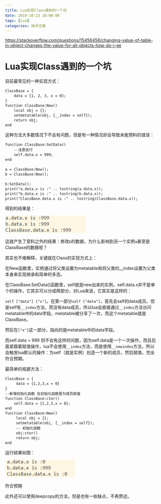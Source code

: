 ```yaml
---
title: Lua实现Class遇到的一个坑
date: 2019-10-23 10:00:00
tags: [Lua]
categories: 技术文章
---
```

https://stackoverflow.com/questions/15456456/changing-value-of-table-in-object-changes-the-value-for-all-objects-how-do-i-ge

# Lua实现Class遇到的一个坑

目前最常见的一种实现方式：

```
ClassBase = {
	data = {1, 2, 3, x = 0};
}
function ClassBase:New()
    local obj = {};
    setmetatable(obj, {__index = self});
    return obj;
end
```

这种方法大多数情况下不会有问题，但是有一种情况却会导致未能预料的错误：

```
function ClassBase:SetData()
	--注意这行
    self.data.x = 999;
end

a = ClassBase:New();
b = ClassBase:New();

b:SetData();
print("a.data.x is :" .. tostring(a.data.x));
print("b.data.x is :" .. tostring(b.data.x));
print("ClassBase.data.x is :" .. tostring(ClassBase.data.x));
```

得到的结果是：

![1575291103612](Lua实现Class遇到的一个坑/1575291103612.png)

这就产生了意料之外的结果：修改`b`的数据，为什么影响到另一个实例`a`甚至是ClassBase的数据呢？



其实也不难解释，关键就在Class的实现方式上：

在New函数里，实例通过将父类设置为metatable和将父类的__index设置为父类本身来实现继承和简单的多态。

在ClassBase:SetData()函数里，self就是new出来的实例，self.data.x并不是单个的操作，它其实可以分成两部分，对Lua来说，它其实是这样的：

`self ["data"] ["x"]`。在第一部分`self ["data"]`，首先会self的data成员。但是self有`__index`方法，而没有data成员，所以lua会直接通过`__index`方法访问metatable中的data字段，metatable被分享了一次，而这个metatable就是ClassBase。

然后在`["x"]`这一部分，指向的是metatable中的data字段。



而self.data = 999 则不会有这样的问题，因为self.data是一个一次操作，而且后面紧跟着赋值操作，lua不会使用`__index`方法，而是使用`__newindex`方法，所以会触发lua默认的操作：为self（就是实例）创造一个新的成员，然后赋值，完全符合预期。

最简单的规避方法：

```
ClassBase = {
     data = {1,2,3,x = 0}
}
--新增初始化函数 在初始化函数里为成员赋值
function ClassBase:ctor()
    self.data = {1,2,3,x = 0};
end
function ClassBase:New()
     local obj = {};
     setmetatable(obj, {__index = self});
     -- 初始化函数
     obj:ctor()
     return obj;
end
```

运行结果如图：

![1575292046367](Lua实现Class遇到的一个坑/1575292046367.png)

符合预期

此外还可以使用deepcopy的方法，但是也有一些缺点，不再赘述。